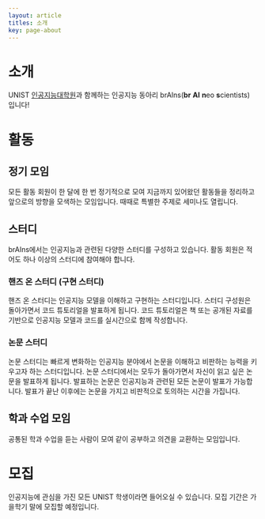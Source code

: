```yaml
---
layout: article
titles: 소개
key: page-about
---
```


# 소개

UNIST [인공지능대학원](https://aigs.unist.ac.kr/web/index.php)과 함께하는 인공지능 동아리 brAIns(**br** **AI** **n**eo **s**cientists) 입니다!

# 활동

## 정기 모임

모든 활동 회원이 한 달에 한 번 정기적으로 모여 지금까지 있어왔던 활동들을 정리하고 앞으로의 방향을 모색하는 모임입니다.
때때로 특별한 주제로 세미나도 열립니다.

## 스터디

brAIns에서는 인공지능과 관련된 다양한 스터디를 구성하고 있습니다.
활동 회원은 적어도 하나 이상의 스터디에 참여해야 합니다.

### 핸즈 온 스터디 (구현 스터디)

핸즈 온 스터디는 인공지능 모델을 이해하고 구현하는 스터디입니다.
스터디 구성원은 돌아가면서 코드 튜토리얼을 발표하게 됩니다.
코드 튜토리얼은 책 또는 공개된 자료를 기반으로 인공지능 모델과 코드를 실시간으로 함께 작성합니다.

### 논문 스터디

논문 스터디는 빠르게 변화하는 인공지능 분야에서 논문을 이해하고 비판하는 능력을 키우고자 하는 스터디입니다.
논문 스터디에서는 모두가 돌아가면서 자신이 읽고 싶은 논문을 발표하게 됩니다.
발표하는 논문은 인공지능과 관련된 모든 논문이 발표가 가능합니다.
발표가 끝난 이후에는 논문을 가지고 비판적으로 토의하는 시간을 가집니다.

## 학과 수업 모임

공통된 학과 수업을 듣는 사람이 모여 같이 공부하고 의견을 교환하는 모임입니다.

# 모집

인공지능에 관심을 가진 모든 UNIST 학생이라면 들어오실 수 있습니다.
모집 기간은 가을학기 말에 모집할 예정입니다.